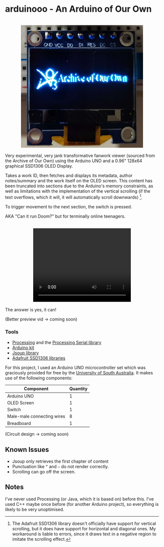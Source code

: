 # arduinooo - An Arduino of Our Own


<!-- PROJECT LOGO -->
<br />
<div align="center">
  <a href="https://github.com/phthallo/arduinooo">
    <img src="preview.jpg" alt="The AO3 Logo on the Arduino OLED screen" width="400" height="400">
  </a>
</div>


Very experimental, very jank transformative fanwork viewer (sourced from the Archive of Our Own) using the Arduino UNO and a 0.96" 128x64 graphical SSD1306 OLED Display. 

Takes a work ID, then fetches and displays its metadata, author notes/summary and the work itself on the OLED screen. This content has been truncated into sections due to the Arduino's memory constraints, as well as limitations with the implementation of the vertical scrolling (if the text overflows, which it will, it will automatically scroll downwards) [^1]. 

To trigger movement to the next section, the switch is pressed.

AKA "Can it run Doom?" but for terminally online teenagers. 

<br />
<div align="center">
  <video width="320" height="240" controls>
  <source src="preview.mp4" type="video/mp4">
</video>
</div>

The answer is yes, it can!

(Better preview vid -> coming soon)

### Tools

* [Processing](https://processing.org/) and the [Processing Serial library](https://processing.org/reference/libraries/serial/index.html)
* [Arduino kit](https://www.arduino.cc/)
* [Jsoup library](https://jsoup.org/)
* [Adafruit SSD1306 libraries](https://learn.adafruit.com/monochrome-oled-breakouts/arduino-library-and-examples)

For this project, I used an Arduino UNO microcontroller set which was graciously provided for free by the [University of South Australia](https://study.unisa.edu.au/services-for-schools/experiences/curriculum-linked-education/gender-equity-in-stem/stem-girls-academy/). 
It makes use of the following components:

| Component | Quantity |
| --------- | -------- |
| Arduino UNO | 1 |
| OLED Screen | 1 | 
| Switch | 1 |
| Male-male connecting wires | 8 |
| Breadboard | 1 |

(Circuit design -> coming soon)

 
## Known Issues
* Jsoup only retrieves the first chapter of content 
* Punctuation like `”` and `–` do not render correctly. 
* Scrolling can go off the screen.


## Notes
I've never used Processing (or Java, which it is based on) before this. I've used C++ maybe once before (for another Arduino project), so everything is likely to be very unoptimised.


[^1]: The Adafruit SSD1306 library doesn't officially have support for vertical scrolling, but it does have support for horizontal and diagonal ones. My workaround is liable to errors, since it draws text in a negative region to imitate the scrolling effect.